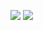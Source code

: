 ![](https://raw.githubusercontent.com/cat-milk/Anime-Girls-Holding-Programming-Books/)
![](https://raw.githubusercontent.com/cat-milk/Anime-Girls-Holding-Programming-Books/)
